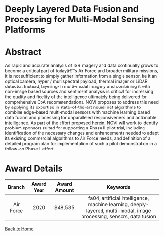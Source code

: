 
Deeply Layered Data Fusion and Processing for Multi-Modal Sensing Platforms
===========================================================================

# Abstract


As rapid and accurate analysis of ISR imagery and data continually grows to become a critical part of todayâ€™s Air Force and broader military missions, it is not sufficient to simply gather information from a single sensor, be it an optical camera, hyper / multispectral payload, thermal imager or LiDAR detector. Instead, layering-in multi-modal imagery and combining it with non-image based sources and sentiment analysis is critical for increasing the quality and fidelity of the intelligence ultimately being delivered for comprehensive CoA recommendations. NOVI proposes to address this need by applying its expertise in state-of-the-art neural net algorithms to combine edge-based multi-modal sensors with machine learning based data fusion and processing for unparalleled responsiveness and actionable intelligence. As part of the effort proposed herein, NOVI will work to identify problem sponsors suited for supporting a Phase II pilot trial, including identification of the necessary changes and enhancements needed to adapt its existing commercial algorithms to Air Force needs, and definition of a detailed program plan for implementation of such a pilot demonstration in a follow-on Phase II effort.  

# Award Details

|Branch|Award Year|Award Amount|Keywords|
| :---: | :---: | :---: | :---: |
|Air Force|2020|$48,535|fa04, artificial intelligence, machine learning, deeply-layered, multi-modal, image processing, sensors, data fusion|
  
  


[Back to Home](https://github.com/chrischow/dod_sbir_awards/DJ/#1646)